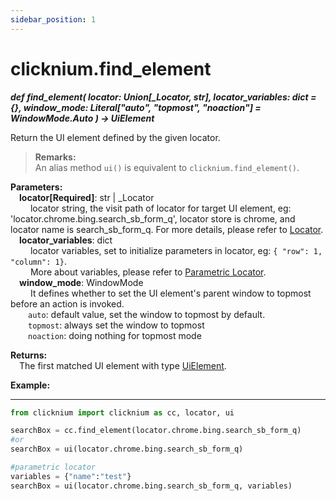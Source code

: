 ```yaml
---
sidebar_position: 1
---
```

# clicknium.find_element
***def find_element(
        locator: Union[_Locator, str],
        locator_variables: dict = {},
        window_mode: Literal["auto", "topmost", "noaction"] = WindowMode.Auto
    ) -> UiElement***  

Return the UI element defined by the given locator.

> **Remarks:**  
>An alias method `ui()` is equivalent to `clicknium.find_element()`. 

**Parameters:**  
    &emsp;**locator[Required]**: str | _Locator   
        &emsp;&emsp; locator string, the visit path of locator for target UI element, eg: 'locator.chrome.bing.search_sb_form_q', locator store is chrome, and locator name is search_sb_form_q. For more details, please refer to [Locator](./../../../concepts/locator.md).   
    &emsp;**locator_variables**: dict  
        &emsp;&emsp; locator variables, set to initialize parameters in locator, eg: `{ "row": 1,  "column": 1}`.  
        &emsp;&emsp; More about variables, please refer to [Parametric Locator](./../../../concepts/locator.md#parametric-locator).  
    &emsp;**window_mode**: WindowMode  
        &emsp;&emsp; It defines whether to set the UI element's parent window to topmost before an action is invoked.  
        &emsp;&emsp;`auto`: default value, set the window to topmost by default.  
        &emsp;&emsp;`topmost`: always set the window to topmost  
        &emsp;&emsp;`noaction`: doing nothing for topmost mode 

**Returns:**  
    &emsp;The first matched UI element with type [UiElement](./../../python/uielement/uielement.md).

**Example:**
***
```python
from clicknium import clicknium as cc, locator, ui

searchBox = cc.find_element(locator.chrome.bing.search_sb_form_q)
#or 
searchBox = ui(locator.chrome.bing.search_sb_form_q)

#parametric locator
variables = {"name":"test"}
searchBox = ui(locator.chrome.bing.search_sb_form_q, variables)
```